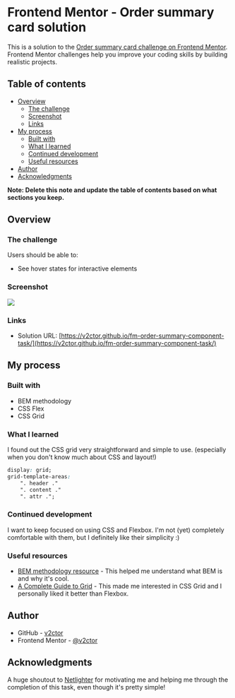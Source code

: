 # Frontend Mentor - Order summary card solution

This is a solution to the [Order summary card challenge on Frontend Mentor](https://www.frontendmentor.io/challenges/order-summary-component-QlPmajDUj). Frontend Mentor challenges help you improve your coding skills by building realistic projects. 

## Table of contents

- [Overview](#overview)
  - [The challenge](#the-challenge)
  - [Screenshot](#screenshot)
  - [Links](#links)
- [My process](#my-process)
  - [Built with](#built-with)
  - [What I learned](#what-i-learned)
  - [Continued development](#continued-development)
  - [Useful resources](#useful-resources)
- [Author](#author)
- [Acknowledgments](#acknowledgments)

**Note: Delete this note and update the table of contents based on what sections you keep.**

## Overview

### The challenge

Users should be able to:

- See hover states for interactive elements

### Screenshot

![](./screenshot.jpg)

### Links

- Solution URL: [https://v2ctor.github.io/fm-order-summary-component-task/](https://v2ctor.github.io/fm-order-summary-component-task/)

## My process

### Built with

- BEM methodology
- CSS Flex
- CSS Grid

### What I learned

I found out the CSS grid very straightforward and simple to use. (especially when you don't know much about CSS and layout!)

```css
display: grid;
grid-template-areas:
    ". header ."
    ". content ."
    ". attr .";
```

### Continued development

I want to keep focused on using CSS and Flexbox. I'm not (yet) completely comfortable with them, but I definitely like their simplicity :)

### Useful resources

- [BEM methodology resource](https://ru.bem.info/methodology/html/) - This helped me understand what BEM is and why it's cool.
- [A Complete Guide to Grid](https://css-tricks.com/snippets/css/complete-guide-grid/) - This made me interested in CSS Grid and I personally liked it better than Flexbox.

## Author

- GitHub - [v2ctor](https://github.com/v2ctor)
- Frontend Mentor - [@v2ctor](https://www.frontendmentor.io/profile/v2ctor)

## Acknowledgments

A huge shoutout to [Netlighter](https://github.com/Netlighter) for motivating me and helping me through the completion of this task, even though it's pretty simple!
